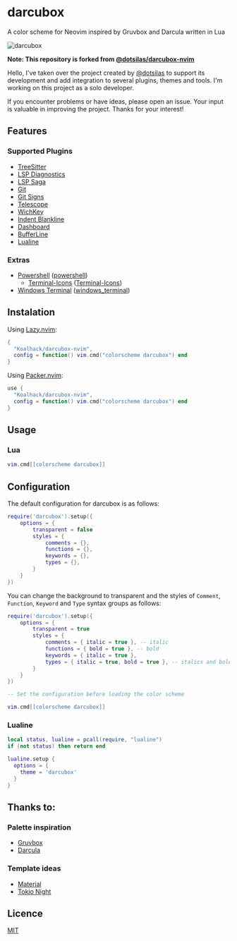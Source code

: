 # darcubox

A color scheme for Neovim inspired by Gruvbox and Darcula written in Lua

![darcubox](https://github.com/dotsilas/darcubox-nvim/assets/84829590/e88ffbf6-a658-4def-83d3-90907f11f07c)

**Note: This repository is forked from [@dotsilas/darcubox-nvim](https://github.com/dotsilas/darcubox-nvim)**

Hello, I've taken over the project created by [@dotsilas](https://github.com/dotsilas) to support its development
and add integration to several plugins, themes and tools. I'm working on this project as a solo developer.

If you encounter problems or have ideas, please open an issue. Your input is valuable in improving the project.
Thanks for your interest!

## Features

### Supported Plugins

- [TreeSitter](https://github.com/nvim-treesitter/nvim-treesitter)
- [LSP Diagnostics ](https://neovim.io/doc/user/lsp.html)
- [LSP Saga](https://github.com/nvimdev/lspsaga.nvim)
- [Git](https://github.com/dinhhuy258/git.nvim)
- [Git Signs](https://github.com/lewis6991/gitsigns.nvim)
- [Telescope](https://github.com/nvim-telescope/telescope.nvim)
- [WichKey](https://github.com/folke/which-key.nvim)
- [Indent Blankline](https://github.com/lukas-reineke/indent-blankline.nvim)
- [Dashboard](https://github.com/nvimdev/dashboard-nvim)
- [BufferLine](https://github.com/akinsho/bufferline.nvim)
- [Lualine](https://github.com/nvim-lualine/lualine.nvim)

### Extras

- [Powershell](https://learn.microsoft.com/fr-fr/powershell/) ([powershell](extras/powershell))
  - [Terminal-Icons](https://github.com/devblackops/Terminal-Icons) ([Terminal-Icons](extras/powershell/Terminal-Icons))
- [Windows Terminal](https://aka.ms/terminal-documentation) ([windows_terminal](extras/windows_terminal))

## Instalation

Using [Lazy.nvim](https://github.com/folke/lazy.nvim):

```lua
{
  "Koalhack/darcubox-nvim",
  config = function() vim.cmd("colorscheme darcubox") end
}
```

Using [Packer.nvim](https://github.com/wbthomason/packer.nvim):

```lua
use {
  "Koalhack/darcubox-nvim",
  config = function() vim.cmd("colorscheme darcubox") end
}
```

## Usage

### Lua

```lua
vim.cmd[[colorscheme darcubox]]
```

## Configuration

The default configuration for darcubox is as follows:

```lua
require('darcubox').setup({
    options = {
        transparent = false
        styles = {
            comments = {},
            functions = {},
            keywords = {},
            types = {},
        }
    }
})
```

You can change the background to transparent and the styles of `Comment`, `Function`, `Keyword` and `Type` syntax groups as follows:

```lua
require('darcubox').setup({
    options = {
        transparent = true
        styles = {
            comments = { italic = true }, -- italic
            functions = { bold = true }, -- bold
            keywords = { italic = true },
            types = { italic = true, bold = true }, -- italics and bold
        }
    }
})

-- Set the configuration before loading the color scheme

vim.cmd[[colorscheme darcubox]]
```

### Lualine

```lua
local status, lualine = pcall(require, "lualine")
if (not status) then return end

lualine.setup {
  options = {
    theme = 'darcubox'
  }
}
```

## Thanks to:

### Palette inspiration

- [Gruvbox](https://github.com/morhetz/gruvbox)
- [Darcula](https://github.com/bulenkov/Darcula)

### Template ideas

- [Material](https://github.com/marko-cerovac/material.nvim)
- [Tokio Night](https://github.com/folke/tokyonight.nvim)

## Licence

[MIT](./LICENCE)

